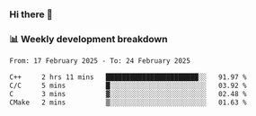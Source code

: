 ### Hi there 👋

### 📊 Weekly development breakdown
<!--START_SECTION:waka-->

```txt
From: 17 February 2025 - To: 24 February 2025

C++     2 hrs 11 mins   ███████████████████████░░   91.97 %
C/C     5 mins          █░░░░░░░░░░░░░░░░░░░░░░░░   03.92 %
C       3 mins          ▓░░░░░░░░░░░░░░░░░░░░░░░░   02.48 %
CMake   2 mins          ▒░░░░░░░░░░░░░░░░░░░░░░░░   01.63 %
```

<!--END_SECTION:waka-->
